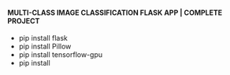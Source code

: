 
#### MULTI-CLASS IMAGE CLASSIFICATION FLASK APP | COMPLETE PROJECT
 - pip install flask
 - pip install Pillow
 - pip install tensorflow-gpu 
 - pip install 



